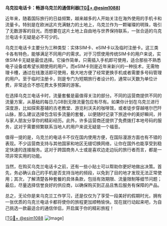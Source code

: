 **乌克拉电话卡：畅游乌克兰的通信利器[[TG💪+ @esim1088](https://t.me/s/esim1088)]**

近年来，随着国际旅行的日益频繁，越来越多的人开始关注在海外使用的手机卡和流量卡。特别是在欧洲这片充满魅力的土地上，乌克兰作为一颗璀璨的明珠，吸引了无数游客的目光。而想要在这片土地上自由地与世界保持联系，一张合适的乌克兰电话卡无疑是必不可少的。

乌克兰电话卡主要分为三种类型：实体SIM卡、eSIM卡以及临时注册卡。这三类卡各有特色，能够满足不同用户的需求。对于习惯使用传统SIM卡的用户来说，实体SIM卡无疑是最佳选择。它操作简单，只需插入手机即可使用，适合那些不熟悉电子设备或希望长期使用的用户。而eSIM卡则是近年来新兴的一种技术，无需物理卡槽，通过在线激活即可使用，极大地方便了经常更换手机或者需要多号码管理的用户。至于临时注册卡，则是专门为短期旅行者设计的，通常以天数为单位计费，非常适合不想花费太多预算的游客。

在选择乌克兰电话卡时，流量套餐是最值得关注的部分。不同的运营商提供不同的流量方案，从基础的每日几GB到无限流量包应有尽有。如果你计划在乌克兰进行深度游，比如探索基辅的古老教堂、游览利沃夫的咖啡馆，或者徒步穿越喀尔巴阡山脉，那么建议选择包含较多流量的套餐，以便随时记录下旅途中的美好瞬间，并与家人朋友分享你的精彩经历。此外，许多运营商还提供了免费拨打本地号码的服务，这对于需要频繁联系当地人的用户来说无疑是一个福音。

值得一提的是，乌克兰的电话卡不仅在国内使用方便，在国际漫游方面也有不错的表现。不少运营商支持与其他国家和地区无缝切换网络，让你在国外也能享受到稳定快速的连接服务。这对于跨国商务人士或是喜欢边走边玩的旅行者而言，都是一项非常实用的功能。

当然，在购买乌克兰电话卡之前，还有一些小贴士可以帮助你更好地做出决策。首先，务必确认自己的手机是否支持当地的频段，以免到了目的地才发现无法正常使用；其次，了解清楚各种套餐的具体条款，包括有效期限、流量限制等细节问题；最后，尽量选择信誉良好的供应商，以确保购买到正品且售后服务有保障的产品。

总之，无论你是来乌克兰工作学习，还是仅仅为了享受一段美好的假期时光，拥有一张优质的乌克兰电话卡都将使你的旅程更加顺畅愉快。现在就行动起来吧，为自己挑选一款最适合的通信伴侣，开启属于你的精彩旅程！

[[TG💪+ @esim1088](https://t.me/s/esim1088) ![Image](https://i.postimg.cc/4NQfJmqS/Snipaste-2025-05-13-00-14-12.png)]